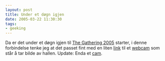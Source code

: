 ```yaml
---
layout: post
title: Under et døgn igjen
date: 2005-03-22 11:30:30
tags: 
- geeking
---
```

Da er det under et døgn igjen til <a href="http://www.gathering.org">The Gathering 2005</a> starter, i denne forbindelse tenke jeg at det passet fint med en liten <a href="http://cam.tg05.gathering.org/elfkin/">link</a> til et <a href="http://cam.tg05.gathering.org/elfkin/">webcam</a> som står å tar bilde av hallen. Update: Enda et <a href="http://tgcam.jodal.no/">cam</a>.
